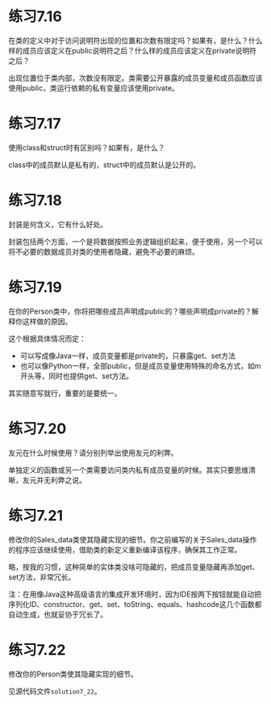 # 练习7.16

在类的定义中对于访问说明符出现的位置和次数有限定吗？如果有，是什么？什么样的成员应该定义在public说明符之后？什么样的成员应该定义在private说明符之后？

出现位置位于类内部，次数没有限定。类需要公开暴露的成员变量和成员函数应该使用public，类运行依赖的私有变量应该使用private。

# 练习7.17

使用class和struct时有区别吗？如果有，是什么？

class中的成员默认是私有的，struct中的成员默认是公开的。

# 练习7.18

封装是何含义，它有什么好处。

封装包括两个方面，一个是将数据按照业务逻辑组织起来，便于使用，另一个可以将不必要的数据成员对类的使用者隐藏，避免不必要的麻烦。

# 练习7.19

在你的Person类中，你将把哪些成员声明成public的？哪些声明成private的？解释你这样做的原因。

这个根据具体情况而定：

* 可以写成像Java一样，成员变量都是private的，只暴露get、set方法
* 也可以像Python一样，全部public，但是成员变量使用特殊的命名方式，如m开头等，同时也提供get、set方法。

其实随意写就行，重要的是要统一。

# 练习7.20

友元在什么时候使用？请分别列举出使用友元的利弊。

单独定义的函数或另一个类需要访问类内私有成员变量的时候。其实只要思维清晰，友元并无利弊之说。

# 练习7.21

修改你的Sales_data类使其隐藏实现的细节。你之前编写的关于Sales_data操作的程序应该继续使用，借助类的新定义重新编译该程序，确保其工作正常。

略，按我的习惯，这种简单的实体类没啥可隐藏的，把成员变量隐藏再添加get、set方法，非常冗长。

注：在用像Java这种高级语言的集成开发环境时，因为IDE按两下按钮就能自动把序列化ID、constructor、get、set、toString、equals、hashcode这几个函数都自动生成，也就妥协于冗长了。

# 练习7.22

修改你的Person类使其隐藏实现的细节。

见源代码文件`solution7_22`。
